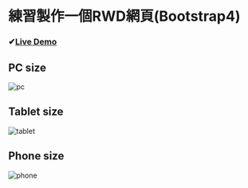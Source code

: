 # 練習製作一個RWD網頁(Bootstrap4)
### ✔[Live Demo](https://stoneshih225.github.io/simon-game/)

## PC size
![pc](https://media.giphy.com/media/MrhN9DSVxDenQMnuDB/giphy.gif)

## Tablet size
![tablet](https://media.giphy.com/media/4S0nkMGMAhGyvLbbjd/giphy.gif)

## Phone size
![phone](https://media.giphy.com/media/QQTJbHb3LP1qqLgB7q/giphy.gif)
